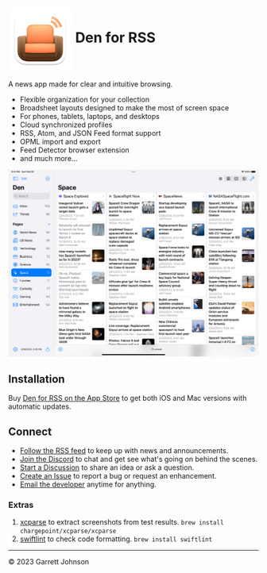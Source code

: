<h1><img src="Den/Assets.xcassets/AppIcon.appiconset/AppIcon-macOS-128pt@2x.png" alt="App Icon" width="128" height="128" align="center"> Den for RSS</h1>

A news app made for clear and intuitive browsing.

- Flexible organization for your collection
- Broadsheet layouts designed to make the most of screen space
- For phones, tablets, laptops, and desktops
- Cloud synchronized profiles
- RSS, Atom, and JSON Feed format support
- OPML import and export
- Feed Detector browser extension
- and much more...

<img src="Screenshots/Images/iPad Pro (12.9-inch) (5th generation)/en/light/01-GadgetsView.png" alt="iPad screenshot" width="800" />

## Installation

Buy [Den for RSS on the App Store](https://apps.apple.com/us/app/den-for-rss/id1528917651) to get both iOS and Mac versions with automatic updates.

## Connect

* [Follow the RSS feed](https://den.io/feed.rss) to keep up with news and announcements.
* [Join the Discord](https://discord.gg/NS9hMrYrnt) to chat and get see what's going on behind the scenes.
* [Start a Discussion](https://github.com/garrettrayj/den/discussions/new) to share an idea or ask a question.
* [Create an Issue](https://github.com/garrettrayj/den/issues/new) to report a bug or request an enhancement.
* [Email the developer](mailto:garrett@devsci.net) anytime for anything.

### Extras

1. [xcparse](https://github.com/ChargePoint/xcparse) to extract screenshots from test results. `brew install chargepoint/xcparse/xcparse`
2. [swiftlint](https://github.com/realm/SwiftLint) to check code formatting. `brew install swiftlint`


---

&copy; 2023 Garrett Johnson
